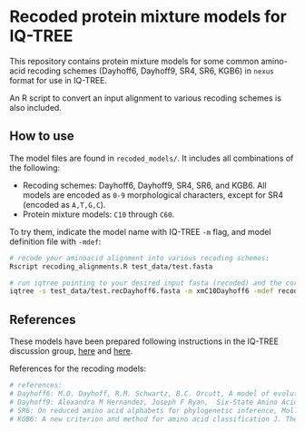 # Recoded protein mixture models for IQ-TREE

This repository contains protein mixture models for some common amino-acid recoding schemes (Dayhoff6, Dayhoff9, SR4, SR6, KGB6) in `nexus` format for use in IQ-TREE.

An R script to convert an input alignment to various recoding schemes is also included.

## How to use

The model files are found in `recoded_models/`. It includes all combinations of the following:

* Recoding schemes: Dayhoff6, Dayhoff9, SR4, SR6, and KGB6. All models are encoded as `0-9` morphological characters, except for SR4 (encoded as `A,T,G,C`).
* Protein mixture models: `C10` through `C60`.

To try them, indicate the model name with IQ-TREE `-m` flag, and model definition file with `-mdef`:

```bash
# recode your aminoacid alignment into various recoding schemes:
Rscript recoding_alignments.R test_data/test.fasta

# run iqtree pointing to your desired input fasta (recoded) and the corresponding model file:
iqtree -s test_data/test.recDayhoff6.fasta -m xmC10Dayhoff6 -mdef recoded_models/xmC10Dayhoff6.nex
```

## References

These models have been prepared following instructions in the IQ-TREE discussion group, [here](https://groups.google.com/g/iqtree/c/j884eSJiugY) and [here](https://groups.google.com/u/1/g/iqtree/c/GXNzbembxlA/m/NGze4jKWAgAJ).

References for the recoding models:

```bash
# references:
# Dayhoff6: M.O. Dayhoff, R.M. Schwartz, B.C. Orcutt, A model of evolutionary change in proteins
# Dayhoff9: Alexandra M Hernandez, Joseph F Ryan,  Six-State Amino Acid Recoding is not an Effective Strategy to Offset Compositional Heterogeneity and Saturation in Phylogenetic Analyses
# SR6: On reduced amino acid alphabets for phylogenetic inference, Mol. Biol. Evol., 24 (2007), pp. 2139-2150
# KGB6: A new criterion and method for amino acid classification J. Theor. Biol., 228 (2004), pp. 97-106
```
